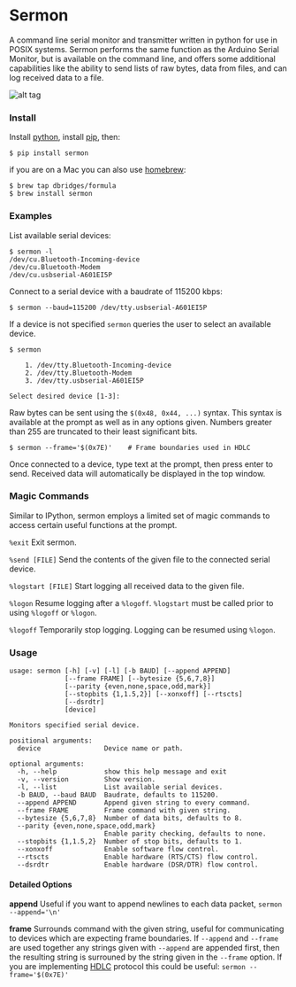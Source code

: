 # Sermon

A command line serial monitor and transmitter written in python for use in POSIX systems. Sermon performs the same function as the Arduino Serial Monitor, but is available on the command line, and offers some additional capabilities like the ability to send lists of raw bytes, data from files, and can log received data to a file.

![alt tag](http://www.dayofthenewdan.com/images/sermon_screen.png "Sermon screenshot.")

### Install

Install [python](http://www.python.org/), install [pip](http://pip.readthedocs.org/en/latest/installing.html), then:

```
$ pip install sermon
```

if you are on a Mac you can also use [homebrew](http://brew.sh/):

```
$ brew tap dbridges/formula
$ brew install sermon
```

### Examples

List available serial devices:

```
$ sermon -l
/dev/cu.Bluetooth-Incoming-device
/dev/cu.Bluetooth-Modem
/dev/cu.usbserial-A601EI5P
```

Connect to a serial device with a baudrate of 115200 kbps:

```
$ sermon --baud=115200 /dev/tty.usbserial-A601EI5P
```

If a device is not specified `sermon` queries the user to select an available device.

```
$ sermon

	1. /dev/tty.Bluetooth-Incoming-device
	2. /dev/tty.Bluetooth-Modem
	3. /dev/tty.usbserial-A601EI5P

Select desired device [1-3]:
```

Raw bytes can be sent using the `$(0x48, 0x44, ...)` syntax. This syntax is available at the prompt as well as in any options given. Numbers greater than 255 are truncated to their least significant bits.

```
$ sermon --frame='$(0x7E)'    # Frame boundaries used in HDLC
```

Once connected to a device, type text at the prompt, then press enter to send. Received data will automatically be displayed in the top window.

### Magic Commands

Similar to IPython, sermon employs a limited set of magic commands to access certain useful functions at the prompt.

`%exit`
Exit sermon.

`%send [FILE]`
Send the contents of the given file to the connected serial device.

`%logstart [FILE]`
Start logging all received data to the given file.

`%logon`
Resume logging after a `%logoff`. `%logstart` must be called prior to using `%logoff` or `%logon`.

`%logoff`
Temporarily stop logging. Logging can be resumed using `%logon`.

### Usage

```
usage: sermon [-h] [-v] [-l] [-b BAUD] [--append APPEND]
              [--frame FRAME] [--bytesize {5,6,7,8}]
              [--parity {even,none,space,odd,mark}]
              [--stopbits {1,1.5,2}] [--xonxoff] [--rtscts]
              [--dsrdtr]
              [device]

Monitors specified serial device.

positional arguments:
  device                Device name or path.

optional arguments:
  -h, --help            show this help message and exit
  -v, --version         Show version.
  -l, --list            List available serial devices.
  -b BAUD, --baud BAUD  Baudrate, defaults to 115200.
  --append APPEND       Append given string to every command.
  --frame FRAME         Frame command with given string.
  --bytesize {5,6,7,8}  Number of data bits, defaults to 8.
  --parity {even,none,space,odd,mark}
                        Enable parity checking, defaults to none.
  --stopbits {1,1.5,2}  Number of stop bits, defaults to 1.
  --xonxoff             Enable software flow control.
  --rtscts              Enable hardware (RTS/CTS) flow control.
  --dsrdtr              Enable hardware (DSR/DTR) flow control.
```

#### Detailed Options

**append**
Useful if you want to append newlines to each data packet, `sermon --append='\n'`

**frame**
Surrounds command with the given string, useful for communicating to devices which are expecting frame boundaries. If `--append` and `--frame` are used together any strings given with `--append` are appended first, then the resulting string is surrouned by the string given in the `--frame` option. If you are implementing [HDLC](http://en.wikipedia.org/wiki/High-Level_Data_Link_Control) protocol this could be useful: `sermon --frame='$(0x7E)'`  
